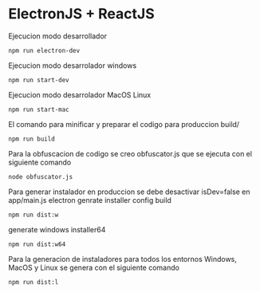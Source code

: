 # ElectronJS + ReactJS

Ejecucion modo desarrollador

```ssh
npm run electron-dev
```

Ejecucion modo desarrolador windows

```ssh
npm run start-dev
```

Ejecucion modo desarrolador MacOS Linux

```ssh
npm run start-mac
```

El comando para minificar y preparar el codigo para produccion build/

```ssh
npm run build
```

Para la obfuscacion de codigo se creo obfuscator.js que se ejecuta con el siguiente comando

```ssh
node obfuscator.js
```

Para generar instalador en produccion se debe desactivar isDev=false en app/main.js
electron genrate installer config build

```ssh
npm run dist:w
```

generate windows installer64

```ssh
npm run dist:w64
```

Para la generacion de instaladores para todos los entornos Windows, MacOS y Linux se genera con el siguiente comando

```ssh
npm run dist:l
```
